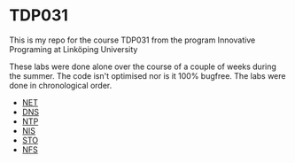 # TDP031
This is my repo for the course TDP031 from the program Innovative Programing at Linköping University

These labs were done alone over the course of a couple of weeks during the summer. The code isn't optimised nor is it 100% bugfree. The labs were done in chronological order.

* [NET](/1-NET/README.md)
* [DNS](/2-DNS/README.md)
* [NTP](/3-NTP/README.md)
* [NIS](/4-NIS/README.md)
* [STO](/5-STO/README.md)
* [NFS](/6-NFS/README.md)